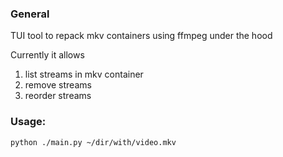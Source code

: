 ### General

TUI tool to repack mkv containers using ffmpeg under the hood

Currently it allows

1. list streams in mkv container
2. remove streams
3. reorder streams

### Usage:

```
python ./main.py ~/dir/with/video.mkv
```
